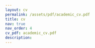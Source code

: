 ```yaml
---
layout: cv
permalink: /assets/pdf/academic_cv.pdf
title: cv
nav: true
nav_order: 4
cv_pdf: academic_cv.pdf
description: 
---
```

